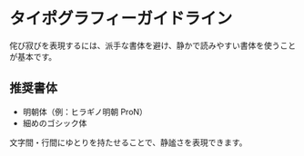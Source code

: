 # タイポグラフィーガイドライン

侘び寂びを表現するには、派手な書体を避け、静かで読みやすい書体を使うことが基本です。

## 推奨書体

- 明朝体（例：ヒラギノ明朝 ProN）
- 細めのゴシック体

文字間・行間にゆとりを持たせることで、静謐さを表現できます。
